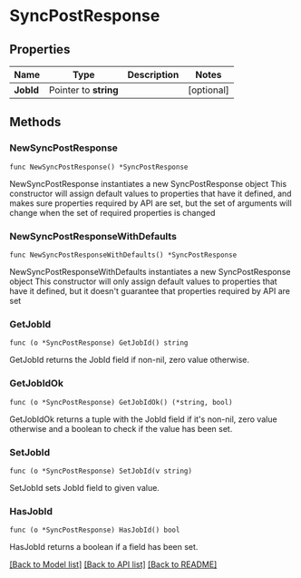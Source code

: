# SyncPostResponse

## Properties

Name | Type | Description | Notes
------------ | ------------- | ------------- | -------------
**JobId** | Pointer to **string** |  | [optional] 

## Methods

### NewSyncPostResponse

`func NewSyncPostResponse() *SyncPostResponse`

NewSyncPostResponse instantiates a new SyncPostResponse object
This constructor will assign default values to properties that have it defined,
and makes sure properties required by API are set, but the set of arguments
will change when the set of required properties is changed

### NewSyncPostResponseWithDefaults

`func NewSyncPostResponseWithDefaults() *SyncPostResponse`

NewSyncPostResponseWithDefaults instantiates a new SyncPostResponse object
This constructor will only assign default values to properties that have it defined,
but it doesn't guarantee that properties required by API are set

### GetJobId

`func (o *SyncPostResponse) GetJobId() string`

GetJobId returns the JobId field if non-nil, zero value otherwise.

### GetJobIdOk

`func (o *SyncPostResponse) GetJobIdOk() (*string, bool)`

GetJobIdOk returns a tuple with the JobId field if it's non-nil, zero value otherwise
and a boolean to check if the value has been set.

### SetJobId

`func (o *SyncPostResponse) SetJobId(v string)`

SetJobId sets JobId field to given value.

### HasJobId

`func (o *SyncPostResponse) HasJobId() bool`

HasJobId returns a boolean if a field has been set.


[[Back to Model list]](../README.md#documentation-for-models) [[Back to API list]](../README.md#documentation-for-api-endpoints) [[Back to README]](../README.md)


